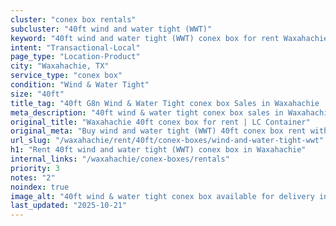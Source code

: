 ```yaml
---
cluster: "conex box rentals"
subcluster: "40ft wind and water tight (WWT)"
keyword: "40ft wind and water tight (WWT) conex box for rent Waxahachie, TX"
intent: "Transactional-Local"
page_type: "Location-Product"
city: "Waxahachie, TX"
service_type: "conex box"
condition: "Wind & Water Tight"
size: "40ft"
title_tag: "40ft G8n Wind & Water Tight conex box Sales in Waxahachie | LC Container"
meta_description: "40ft wind & water tight conex box sales in Waxahachie. Fast delivery, competitive pricing. Serving conex boxes area. Quote ID: Z08. Call (214) 524-4168 for your free quote today."
original_title: "Waxahachie 40ft conex box for rent | LC Container"
original_meta: "Buy wind and water tight (WWT) 40ft conex box rent with local delivery in Waxahachie, TX. LC Container — local Since 2003. Request a fast quote today."
url_slug: "/waxahachie/rent/40ft/conex-boxes/wind-and-water-tight-wwt"
h1: "Rent 40ft wind and water tight (WWT) conex box in Waxahachie"
internal_links: "/waxahachie/conex-boxes/rentals"
priority: 3
notes: "2"
noindex: true
image_alt: "40ft wind & water tight conex box available for delivery in Waxahachie"
last_updated: "2025-10-21"
---
```


<!-- TODO: Add unique city/inventory copy, images, and internal links here. -->
